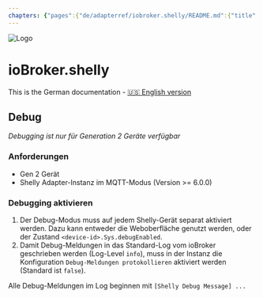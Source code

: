 ```yaml
---
chapters: {"pages":{"de/adapterref/iobroker.shelly/README.md":{"title":{"de":"ioBroker.shelly"},"content":"de/adapterref/iobroker.shelly/README.md"},"de/adapterref/iobroker.shelly/protocol-coap.md":{"title":{"de":"ioBroker.shelly"},"content":"de/adapterref/iobroker.shelly/protocol-coap.md"},"de/adapterref/iobroker.shelly/protocol-mqtt.md":{"title":{"de":"ioBroker.shelly"},"content":"de/adapterref/iobroker.shelly/protocol-mqtt.md"},"de/adapterref/iobroker.shelly/restricted-login.md":{"title":{"de":"ioBroker.shelly"},"content":"de/adapterref/iobroker.shelly/restricted-login.md"},"de/adapterref/iobroker.shelly/state-changes.md":{"title":{"de":"ioBroker.shelly"},"content":"de/adapterref/iobroker.shelly/state-changes.md"},"de/adapterref/iobroker.shelly/faq.md":{"title":{"de":"ioBroker.shelly"},"content":"de/adapterref/iobroker.shelly/faq.md"},"de/adapterref/iobroker.shelly/debug.md":{"title":{"de":"ioBroker.shelly"},"content":"de/adapterref/iobroker.shelly/debug.md"}}}
---
```

![Logo](../../admin/shelly.png)

# ioBroker.shelly

This is the German documentation - [🇺🇸 English version](../en/debug.md)

## Debug

*Debugging ist nur für Generation 2 Geräte verfügbar*

### Anforderungen

- Gen 2 Gerät
- Shelly Adapter-Instanz im MQTT-Modus (Version >= 6.0.0)

### Debugging aktivieren

1. Der Debug-Modus muss auf jedem Shelly-Gerät separat aktiviert werden. Dazu kann entweder die Weboberfläche genutzt werden, oder der Zustand ``<device-id>.Sys.debugEnabled``.
2. Damit Debug-Meldungen in das Standard-Log vom ioBroker geschrieben werden (Log-Level ``info``), muss in der Instanz die Konfiguration ``Debug-Meldungen protokollieren`` aktiviert werden (Standard ist ``false``).

Alle Debug-Meldungen im Log beginnen mit ``[Shelly Debug Message] ...``